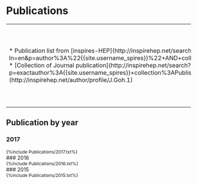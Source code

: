 # Publications
<table><tr><td>
  * Publication list from [inspires-HEP](http://inspirehep.net/search?ln=en&p=author%3A%22{{site.username_spires}}%22+AND+collection%3Aciteable&rg=300&jrec=1)
    * [Collection of Journal publication](http://inspirehep.net/search?p=exactauthor%3A{{site.username_spires}}+collection%3APublished)
  * Profile from [inspires-HEP](http://inspirehep.net/author/profile/J.Goh.1)
</td><td>publication per year <br/> <img src="https://inspirehep.net/img/tmp/8/8e68d2e3ef68853fa356afd65a365b2a.png" style="width:200px"/></td></tr></table>

## Publication by year
### 2017
<div id="pub2017" class="collapse" style="font-size:9pt">{%include Publications/2017.txt%}</div>
### 2016
<div id="pub2016" class="collapse" style="font-size:9pt">{%include Publications/2016.txt%}</div>
### 2015
<div id="pub2015" class="collapse" style="font-size:9pt">{%include Publications/2015.txt%}</div>
